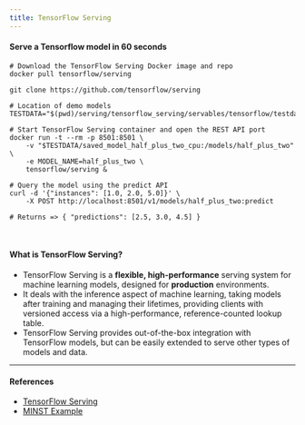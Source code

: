 ```yaml
---
title: TensorFlow Serving
---
```



#### Serve a Tensorflow model in 60 seconds

```
# Download the TensorFlow Serving Docker image and repo
docker pull tensorflow/serving

git clone https://github.com/tensorflow/serving

# Location of demo models
TESTDATA="$(pwd)/serving/tensorflow_serving/servables/tensorflow/testdata"

# Start TensorFlow Serving container and open the REST API port
docker run -t --rm -p 8501:8501 \
    -v "$TESTDATA/saved_model_half_plus_two_cpu:/models/half_plus_two" \
    -e MODEL_NAME=half_plus_two \
    tensorflow/serving &

# Query the model using the predict API
curl -d '{"instances": [1.0, 2.0, 5.0]}' \
    -X POST http://localhost:8501/v1/models/half_plus_two:predict

# Returns => { "predictions": [2.5, 3.0, 4.5] }

```

<br>

#### What is TensorFlow Serving?
 * TensorFlow Serving is a **flexible, high-performance** serving system for machine learning models, designed for **production** environments.
 * It deals with the inference aspect of machine learning, taking models after training and managing their lifetimes, providing clients with versioned access via a high-performance, reference-counted lookup table.
 * TensorFlow Serving provides out-of-the-box integration with TensorFlow models, but can be easily extended to serve other types of models and data.

---
#### References
 * [TensorFlow Serving](https://github.com/tensorflow/serving)
 * [MINST Example](https://colab.research.google.com/github/tensorflow/tfx/blob/master/docs/tutorials/serving/rest_simple.ipynb#scrollTo=0w5Rq8SsgWE6)
